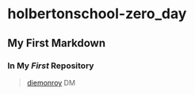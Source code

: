 # holbertonschool-zero_day
## My **First** Markdown
### In My _First_ Repository
> [diemonroy](https://github.com/diemonroy/holbertonschool-zero_day.githttps://github.com/diemonroy/holbertonschool-zero_day.git"Title")
DM

